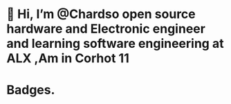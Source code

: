 # 👋 Hi, I’m @Chardso open source hardware and Electronic engineer and learning software engineering at ALX ,Am in Corhot 11

# Badges.
